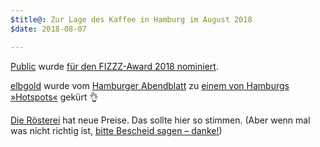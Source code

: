 ```yaml
---
$title@: Zur Lage des Kaffee in Hamburg im August 2018
$date: 2018-08-07

---
```

[Public]([url('/content/roasters/public.md')]) wurde [für den FIZZZ-Award 2018 nominiert](https://www.facebook.com/publiccoffeeroasters/photos/a.389606667816787.1073741830.389370594507061/1575447175899391/?type=3&theater).

[elbgold]([url('/content/roasters/elbgold.md')]) wurde vom [Hamburger Abendblatt](https://www.abendblatt.de/) zu [einem von Hamburgs »Hotspots«](https://www.facebook.com/elbgold/posts/10155315093151090) gekürt 👌

[Die Rösterei]([url('/content/roasters/die-roesterei.md')]) hat neue Preise. Das sollte hier so stimmen. (Aber wenn mal was nicht richtig ist, [bitte Bescheid sagen – danke!]([url('/content/pages/contact.md')]))